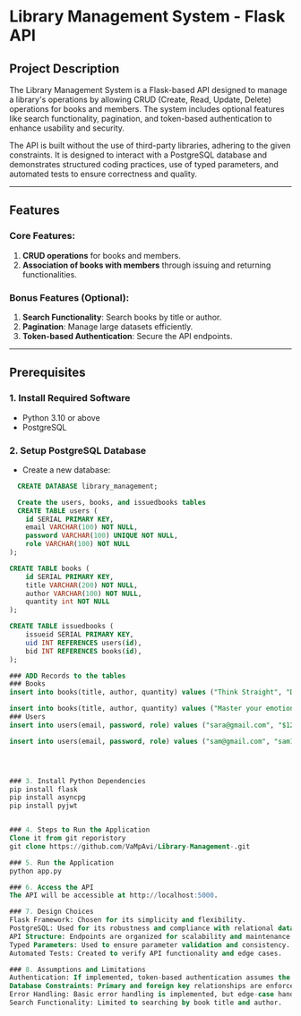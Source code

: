 # Library Management System - Flask API  

## Project Description  
The Library Management System is a Flask-based API designed to manage a library's operations by allowing CRUD (Create, Read, Update, Delete) operations for books and members. The system includes optional features like search functionality, pagination, and token-based authentication to enhance usability and security.  

The API is built without the use of third-party libraries, adhering to the given constraints. It is designed to interact with a PostgreSQL database and demonstrates structured coding practices, use of typed parameters, and automated tests to ensure correctness and quality.  

---

## Features  
### Core Features:  
1. **CRUD operations** for books and members.  
2. **Association of books with members** through issuing and returning functionalities.  

### Bonus Features (Optional):  
1. **Search Functionality**: Search books by title or author.  
2. **Pagination**: Manage large datasets efficiently.  
3. **Token-based Authentication**: Secure the API endpoints.  

---

## Prerequisites  

### 1. Install Required Software  
- Python 3.10 or above  
- PostgreSQL  

### 2. Setup PostgreSQL Database  
- Create a new database:  
```sql
  CREATE DATABASE library_management;

  Create the users, books, and issuedbooks tables
  CREATE TABLE users (
    id SERIAL PRIMARY KEY,
    email VARCHAR(100) NOT NULL,
    password VARCHAR(100) UNIQUE NOT NULL,
    role VARCHAR(100) NOT NULL
);

CREATE TABLE books (
    id SERIAL PRIMARY KEY,
    title VARCHAR(200) NOT NULL,
    author VARCHAR(100) NOT NULL,
    quantity int NOT NULL
);

CREATE TABLE issuedbooks (
    issueid SERIAL PRIMARY KEY,
    uid INT REFERENCES users(id),
    bid INT REFERENCES books(id),
);

### ADD Records to the tables
### Books
insert into books(title, author, quantity) values ("Think Straight", "David", 2)

insert into books(title, author, quantity) values ("Master your emotions", "Joseph", 12)
### Users
insert into users(email, password, role) values ("sara@gmail.com", "$1234", "user")

insert into users(email, password, role) values ("sam@gmail.com", "sam1234", "user")




### 3. Install Python Dependencies
pip install flask
pip install asyncpg
pip install pyjwt


### 4. Steps to Run the Application
Clone it from git reporistory 
git clone https://github.com/VaMpAvi/Library-Management-.git

### 5. Run the Application
python app.py

### 6. Access the API
The API will be accessible at http://localhost:5000.

### 7. Design Choices
Flask Framework: Chosen for its simplicity and flexibility.
PostgreSQL: Used for its robustness and compliance with relational database standards.
API Structure: Endpoints are organized for scalability and maintenance.
Typed Parameters: Used to ensure parameter validation and consistency.
Automated Tests: Created to verify API functionality and edge cases.

### 8. Assumptions and Limitations
Authentication: If implemented, token-based authentication assumes the use of HTTP headers for secure token exchange.
Database Constraints: Primary and foreign key relationships are enforced for data integrity.
Error Handling: Basic error handling is implemented, but edge-case handling may require further iteration.
Search Functionality: Limited to searching by book title and author.




  

